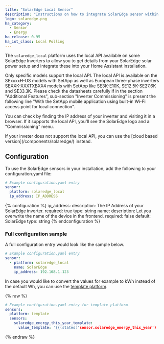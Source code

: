 ```yaml
---
title: "SolarEdge Local Sensor"
description: "Instructions on how to integrate SolarEdge sensor within Home Assistant via Local API."
logo: solaredge.png
ha_category:
  - Sensor
  - Energy
ha_release: 0.95
ha_iot_class: Local Polling
---
```


The `solaredge_local` platform uses the local API available on some SolarEdge Inverters to allow you to get details from your SolarEdge solar power setup and integrate these into your Home Assistant installation.

Only specific models support the local API. The local API is available on the SExxxxH-US models with SetApp as well as European three-phase inverters SEXXK-XXXTXBXX4 models with SetApp like SE3K-E10K, SE12.5K-SE27.6K and SE33.3K. Please check the datasheets carefully if in the section "Additional Features", sub-section "Inverter Commissioning" is present the following line "With the SetApp mobile application using built-in Wi-Fi access point for local connection".

You can check by finding the IP address of your inverter and visiting it in a browser. If it supports the local API, you'll see the SolarEdge logo and a "Commissioning" menu.

<div class='note'>
If your inveter does not support the local API, you can use the [cloud based version](/components/solaredge/) instead.
</div>

## Configuration

To use the SolarEdge sensors in your installation, add the following to your configuration.yaml file:

```yaml
# Example configuration.yaml entry
sensor:
  platform: solaredge_local
  ip_address: IP_ADDRESS
```

{% configuration %}
ip_address:
  description: The IP Address of your SolarEdge inverter.
  required: true
  type: string
name:
  description: Let you overwrite the name of the device in the frontend.
  required: false
  default: SolarEdge
  type: string
{% endconfiguration %}

### Full configuration sample

A full configuration entry would look like the sample below.

```yaml
# Example configuration.yaml entry
sensor:
  - platform: solaredge_local
    name: SolarEdge
    ip_address: 192.168.1.123
```

In case you would like to convert the values for example to kWh instead of the default Wh, you can use the [template platform](/components/sensor.template/).

{% raw %}
```yaml
# Example configuration.yaml entry for template platform
sensors:
  platform: template
  sensors:
    solaredge_energy_this_year_template:
      value_template: '{{(states('sensor.solaredge_energy_this_year') | float / 1000) | round(2)}}'
```
{% endraw %}
